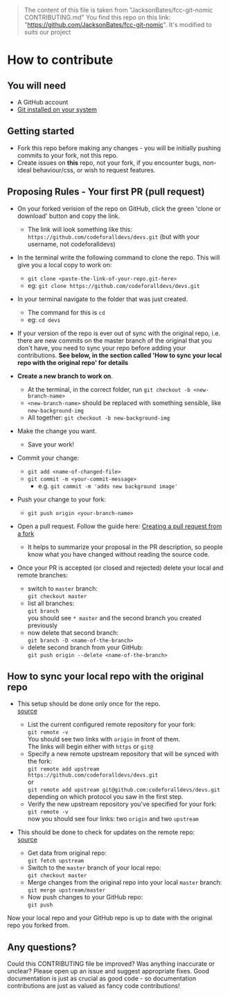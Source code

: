 >The content of this file is taken from "JacksonBates/fcc-git-nomic CONTRIBUTING.md"
 You find this repo on this link: "https://github.com/JacksonBates/fcc-git-nomic".
 It's modified to suits our project


# How to contribute

## You will need

+ A GitHub account
+ [Git installed on your system](https://git-scm.com/book/en/v2/Getting-Started-Installing-Git)

## Getting started

+ Fork this repo before making any changes - you will be initially pushing commits to your fork, not this repo.  
+ Create issues on **this** repo, not your fork, if you encounter bugs, non-ideal behaviour/css, or wish to request features.

## Proposing Rules - Your first PR (pull request)


+ On your forked verision of the repo on GitHub, click the green 'clone or download' button and copy the link.
  + The link will look something like this: `https://github.com/codeforalldevs/devs.git` (but with your username, not codeforalldevs)
+ In the terminal write the following command to clone the repo. This will give you a local copy to work on:
  + `git clone <paste-the-link-of-your-repo.git-here>`
  + eg: `git clone https://github.com/codeforalldevs/devs.git`
+ In your terminal navigate to the folder that was just created.
  + The command for this is `cd`
  + eg: `cd devs`
+ If your version of the repo is ever out of sync with the original repo, i.e. there are new commits on the master branch of the original that you don't have, you need to sync your repo before adding your contributions. **See below, in the section called 'How to sync your local repo with the original repo' for details**

+ **Create a new branch to work on**.
  + At the terminal, in the correct folder, run `git checkout -b <new-branch-name>`
  + `<new-branch-name>` should be replaced with something sensible, like `new-background-img`
  + All together: `git checkout -b new-background-img`
+ Make the change you want.
  + Save your work!
+ Commit your change:
  + `git add <name-of-changed-file>`
  + `git commit -m <your-commit-message>`
    + e.g. `git commit -m 'adds new background image'`
+ Push your change to your fork:
  + `git push origin <your-branch-name>`
+ Open a pull request. Follow the guide here: [Creating a pull request from a fork](https://help.github.com/articles/creating-a-pull-request-from-a-fork/)
  + It helps to summarize your proposal in the PR description, so people know what you have changed without reading the source code.

+ Once your PR is accepted (or closed and rejected) delete your local and remote branches:
  + switch to `master` branch:  
    `git checkout master`
  + list all branches:  
    `git branch`  
    you should see `* master` and the second branch you created previously
  + now delete that second branch:  
    `git branch -D <name-of-the-branch>`
  + delete second branch from your GitHub:  
    `git push origin --delete <name-of-the-branch>`  

## How to sync your local repo with the original repo

+ This setup should be done only once for the repo.  
  [source](https://help.github.com/articles/configuring-a-remote-for-a-fork/)  
  + List the current configured remote repository for your fork:  
    `git remote -v`  
    You should see two links with `origin` in front of them.  
    The links will begin either with `https` or `git@`
  + Specify a new remote upstream repository that will be synced with the fork:  
    `git remote add upstream https://github.com/codeforalldevs/devs.git`  
    or  
    `git remote add upstream git@github.com:codeforalldevs/devs.git`  
    depending on which protocol you saw in the first step.
  + Verify the new upstream repository you've specified for your fork:  
    `git remote -v`  
    now you should see four links: two `origin` and two `upstream`  


+ This should be done to check for updates on the remote repo:  
  [source](https://help.github.com/articles/syncing-a-fork/)
  + Get data from original repo:  
    `git fetch upstream`  
  + Switch to the `master` branch of your local repo:  
    `git checkout master`
  + Merge changes from the original repo into your local `master` branch:  
    `git merge upstream/master`
  + Now push changes to your GitHub repo:  
    `git push`

Now your local repo and your GitHub repo is up to date with the original repo you forked from.

## Any questions?

Could this CONTRIBUTING file be improved? Was anything inaccurate or unclear? Please open up an issue and suggest appropriate fixes. Good documentation is just as crucial as good code - so documentation contributions are just as valued as fancy code contributions!
